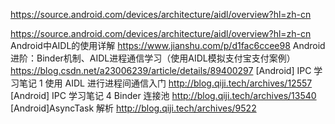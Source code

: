 

https://source.android.com/devices/architecture/aidl/overview?hl=zh-cn

https://source.android.com/devices/architecture/aidl/overview?hl=zh-cn
Android中AIDL的使用详解
https://www.jianshu.com/p/d1fac6ccee98
Android进阶：Binder机制、AIDL进程通信学习（使用AIDL模拟支付宝支付案例）
https://blog.csdn.net/a23006239/article/details/89400297
[Android] IPC 学习笔记 1 使用 AIDL 进行进程间通信入门
http://blog.qiji.tech/archives/12557
[Android] IPC 学习笔记 4 Binder 连接池
http://blog.qiji.tech/archives/13540
[Android]AsyncTask 解析
http://blog.qiji.tech/archives/9522